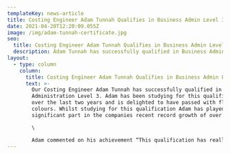 ```yaml
---
templateKey: news-article
title: Costing Engineer Adam Tunnah Qualifies in Business Admin Level 3
date: 2021-04-20T12:20:09.055Z
image: /img/adam-tunnah-certificate.jpg
seo:
  title: Costing Engineer Adam Tunnah Qualifies in Business Admin Level 3
  description: Adam Tunnah has successfully qualified in Business Administration Level 3
layout:
  - type: column
    column:
      title: Costing Engineer Adam Tunnah Qualifies in Business Admin Level 3
      text: >-
        Our Costing Engineer Adam Tunnah has successfully qualified in Business
        Administration Level 3. Adam has been studying for this qualification
        over the last two years and is delighted to have passed with flying
        colours. Whilst studying for this qualification Adam has played a
        significant part in the companies recent record growth of over 20%.\

        \

        Adam commented on his achievement “This qualification has really helped develop my general business knowledge and has helped me understand different parts about business from Marketing to Sales and Accounts."
---
```

